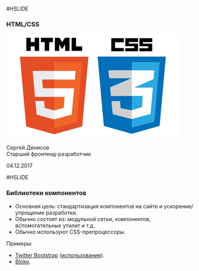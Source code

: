 #HSLIDE

### HTML/CSS

![HTML5/CSS3](images/HTML-CSS3.jpg)

Сергей Денисов  
Старший фронтенд-разработчик

04.12.2017

#HSLIDE

### Библиотеки компонентов

* Основная цель: стандартизация компонентов на сайте и ускорение/упрощение разработки.
* Обычно состоят из: модульной сетки, компонентов, вспомогательных утилит и т.д.
* Обычно используют CSS-препроцессоры. 

Примеры:
* [Twitter Bootstrap](https://getbootstrap.com) ([использование](https://jsfiddle.net/sergdenisov/hngh2bec/)).
* [Bloko](http://hhru.github.io/bloko/).